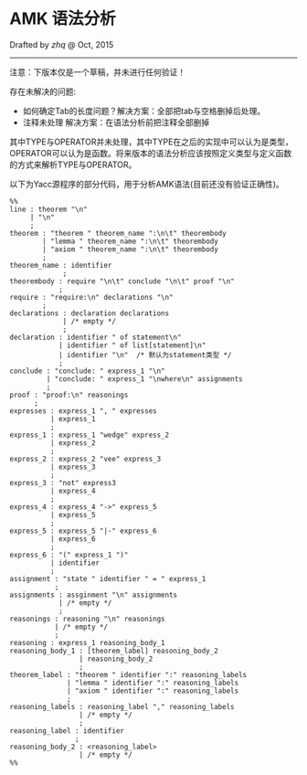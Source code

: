 #	AMK 语法分析
Drafted by *zhq* @ Oct, 2015
***

注意：下版本仅是一个草稿，并未进行任何验证！

存在未解决的问题:

- 如何确定Tab的长度问题？解决方案：全部把tab与空格删掉后处理。
- 注释未处理 解决方案：在语法分析前把注释全部删掉

其中TYPE与OPERATOR并未处理，其中TYPE在之后的实现中可以认为是类型，OPERATOR可以认为是函数。将来版本的语法分析应该按照定义类型与定义函数的方式来解析TYPE与OPERATOR。

以下为Yacc源程序的部分代码，用于分析AMK语法(目前还没有验证正确性)。

	%%
	line : theorem "\n"
	     | "\n"
	     ;
	theorem : "theorem " theorem_name ":\n\t" theorembody
			| "lemma " theorem_name ":\n\t" theorembody
			| "axiom " theorem_name ":\n\t" theorembody
	        ;
	theorem_name : identifier
	             ;
	theorembody : require "\n\t" conclude "\n\t" proof "\n"
	            ;
	require : "require:\n" declarations "\n"
	        ;
	declarations : declaration declarations
	             | /* empty */
	             ;
	declaration : identifier " of statement\n"
	            | identifier " of list[statement]\n"
	            | identifier "\n"  /* 默认为statement类型 */
	            ;
	conclude : "conclude: " express_1 "\n"
	         | "conclude: " express_1 "\nwhere\n" assignments
	         ;
	proof : "proof:\n" reasonings
	      ;
	expresses : express_1 ", " expresses
	          | express_1
	          ;
	express_1 : express_1 "wedge" express_2
	          | express_2
	          ;
	express_2 : express_2 "vee" express_3
	          | express_3	
              ;
	express_3 : "not" express3
	          | express_4
	          ;
	express_4 : express_4 "->" express_5
	          | express_5
	          ;
	express_5 : express_5 "|-" express_6
	          | express_6	
	          ;
	express_6 : "(" express_1 ")"
	          | identifier
	          ;
	assignment : "state " identifier " = " express_1
	           ;
	assignments : assginment "\n" assignments
			    | /* empty */
	            ;
	reasonings : reasoning "\n" reasonings
	           | /* empty */
	           ;
	reasoning : express_1 reasoning_body_1
	reasoning_body_1 : [theorem_label] reasoning_body_2 
	                 | reasoning_body_2
	                 ;
	theorem_label : "theorem " identifier ":" reasoning_labels
	              | "lemma " identifier ":" reasoning_labels
	              | "axiom " identifier ":" reasoning_labels
	              ;
	reasoning_labels : reasoning_label "," reasoning_labels
	                 | /* empty */
	                 ;
	reasoning_label : identifier
	                ;
	reasoning_body_2 : <reasoning_label>
                     | /* empty */
	%%